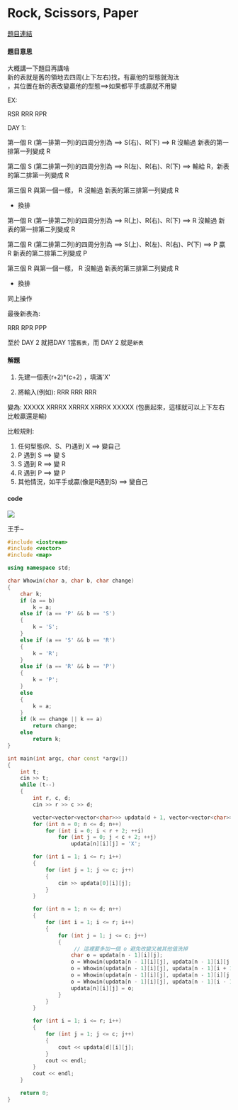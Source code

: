 # Rock, Scissors, Paper

[題目連結](https://cpe.cse.nsysu.edu.tw/cpe/file/attendance/problemPdf/10443.pdf)

#### 題目意思

大概講一下題目再講啥  
新的表就是舊的領地去四周(上下左右)找，有贏他的型態就淘汰     
，其位置在新的表改變贏他的型態==>如果都平手或贏就不用變    

EX:

RSR
RRR
RPR

DAY 1:

第一個 R (第一排第一列)的四周分別為 ==> S(右)、R(下) ==>  R 沒輸過 新表的第一排第一列變成 R 

第二個 S (第二排第一列)的四周分別為 ==> R(左)、R(右)、R(下) ==> 輸給 R，新表的第二排第一列變成 R

第三個 R 與第一個一樣， R 沒輸過 新表的第三排第一列變成 R

* 換排

第一個 R (第一排第二列)的四周分別為 ==> R(上)、R(右)、R(下) ==> R 沒輸過 新表的第一排第二列變成 R

第二個 R (第二排第二列)的四周分別為 ==> S(上)、R(左)、R(右)、P(下) ==> P 贏 R 新表的第二排第二列變成 P

第三個 R 與第一個一樣， R 沒輸過 新表的第三排第二列變成 R

* 換排

同上操作

最後新表為:

RRR
RPR
PPP

至於 DAY 2 就把DAY 1當`舊表`，而 DAY 2 就是`新表`

#### 解題

1. 先建一個表(r+2)*(c+2)  ，填滿'X'


2. 將輸入(例如):
RRR
RRR
RRR

變為:
XXXXX
XRRRX
XRRRX
XRRRX
XXXXX
(包裹起來，這樣就可以上下左右比較贏還是輸)


比較規則:

1. 任何型態(R、S、P)遇到 X ==> 變自己
2. P 遇到 S ==> 變 S
3. S 遇到 R ==> 變 R
4. R 遇到 P ==> 變 P
5. 其他情況，如平手或贏(像是R遇到S) ==> 變自己
   

#### code 


![](https://th.bing.com/th/id/OIP.Haxnp2eY4cNqmthLkHhs-QHaHz?pid=ImgDet&w=204&h=215&c=7&dpr=1.3)

王手~

```cpp
#include <iostream>
#include <vector>
#include <map>

using namespace std;

char Whowin(char a, char b, char change)
{
    char k;
    if (a == b)
        k = a;
    else if (a == 'P' && b == 'S')
    {
        k = 'S';
    }
    else if (a == 'S' && b == 'R')
    {
        k = 'R';
    }
    else if (a == 'R' && b == 'P')
    {
        k = 'P';
    }
    else
    {
        k = a;
    }
    if (k == change || k == a)
        return change;
    else
        return k;
}

int main(int argc, char const *argv[])
{
    int t;
    cin >> t;
    while (t--)
    {
        int r, c, d;
        cin >> r >> c >> d;

        vector<vector<vector<char>>> updata(d + 1, vector<vector<char>>(r + 2, vector<char>(c + 2, 'X')));
        for (int n = 0; n <= d; n++)
            for (int i = 0; i < r + 2; ++i)
                for (int j = 0; j < c + 2; ++j)
                    updata[n][i][j] = 'X';

        for (int i = 1; i <= r; i++)
        {
            for (int j = 1; j <= c; j++)
            {
                cin >> updata[0][i][j];
            }
        }

        for (int n = 1; n <= d; n++)
        {
            for (int i = 1; i <= r; i++)
            {
                for (int j = 1; j <= c; j++)
                {
                     // 這裡要多加一個 o 避免改變又被其他值洗掉
                    char o = updata[n - 1][i][j];
                    o = Whowin(updata[n - 1][i][j], updata[n - 1][i][j + 1], o);
                    o = Whowin(updata[n - 1][i][j], updata[n - 1][i + 1][j], o);
                    o = Whowin(updata[n - 1][i][j], updata[n - 1][i][j - 1], o);
                    o = Whowin(updata[n - 1][i][j], updata[n - 1][i - 1][j], o);
                    updata[n][i][j] = o;
                }
            }
        }

        for (int i = 1; i <= r; i++)
        {
            for (int j = 1; j <= c; j++)
            {
                cout << updata[d][i][j];
            }
            cout << endl;
        }
        cout << endl;
    }

    return 0;
}
```
